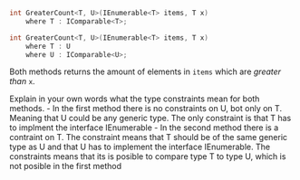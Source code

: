 <!-- Exercise 1, generics -->
```csharp
int GreaterCount<T, U>(IEnumerable<T> items, T x)
    where T : IComparable<T>;

int GreaterCount<T, U>(IEnumerable<T> items, T x)
    where T : U
    where U : IComparable<U>;
```

Both methods returns the amount of elements in `items` which are *greater than* `x`.

Explain in your own words what the type constraints mean for both methods.
    - In the first method there is no constraints on U, bot only on T. Meaning that U could be any generic type. The only constraint is that T has to implment the interface IEnumerable
    - In the second method there is a contraint on T. The constraint means that T should be of the same generic type as U and that U has to implement the interface IEnumerable. The constraints means that its is posible to compare type T to type U, which is not posible in the first method

<!-- Exercise 2, generics -->

    